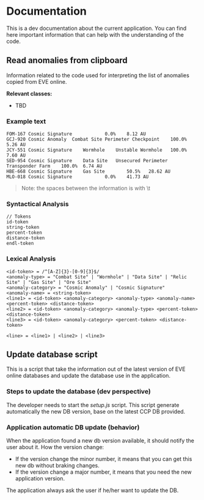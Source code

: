 # Documentation

This is a dev documentation about the current application. You can find here important information that can help with the understanding of the code.

## Read anomalies from clipboard

Information related to the code used for interpreting the list of anomalies copied from EVE online.

**Relevant classes:**

- TBD

### Example text

```
FOM-167	Cosmic Signature			0.0%	8.12 AU
GCJ-920	Cosmic Anomaly	Combat Site	Perimeter Checkpoint	100.0%	5.26 AU
JCY-551	Cosmic Signature	Wormhole	Unstable Wormhole	100.0%	7.60 AU
SED-954	Cosmic Signature	Data Site	Unsecured Perimeter Transponder Farm 	100.0%	6.74 AU
HBE-668	Cosmic Signature	Gas Site		50.5%	28.62 AU
MLO-018	Cosmic Signature			0.0%	41.73 AU
```

> Note: the spaces between the information is with \t

### Syntactical Analysis

```
// Tokens
id-token
string-token
percent-token
distance-token
endl-token
```

### Lexical Analysis

```
<id-token> = /^[A-Z]{3}-[0-9]{3}$/
<anomaly-type> = "Combat Site" | "Wormhole" | "Data Site" | "Relic Site" | "Gas Site" | "Ore Site"
<anomaly-category> = "Cosmic Anomaly" | "Cosmic Signature"
<anomaly-name> = <string-token>
<line1> = <id-token> <anomaly-category> <anomaly-type> <anomaly-name> <percent-token> <distance-token>
<line2> = <id-token> <anomaly-category> <anomaly-type> <percent-token> <distance-token>
<line3> = <id-token> <anomaly-category> <percent-token> <distance-token>

<line> = <line1> | <line2> | <line3>
```

## Update database script

This is a script that take the information out of the latest version of EVE online databases and update the database use in the application.

### Steps to update the database (dev perspective)

The developer needs to start the *setup.js* script. This script generate automatically the new DB version, base on the latest CCP DB provided.

### Application automatic DB update (behavior)

When the application found a new db version available, it should notify the user about it.
How the version change:

- If the version change the minor number, it means that you can get this new db without braking changes.
- If the version change a major number, it means that you need the new application version.

The application always ask the user if he/her want to update the DB.
